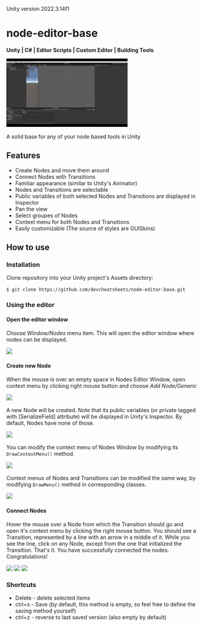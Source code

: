 Unity version 2022.3.14f1

# node-editor-base

**Unity | C# | Editor Scripts | Custom Editor | Building Tools**

![node-cs](Documentation/node-cs.gif)

A solid base for any of your node based tools in Unity

## Features
- Create Nodes and move them around
- Connect Nodes with Transitions
- Familiar appearance (similar to Unity's Animator)
- Nodes and Transitions are selectable
- Public variables of both selected Nodes and Transitions are displayed in Inspector
- Pan the view
- Select groupes of Nodes
- Context menu for both Nodes and Transitions
- Easily customizable (The source of styles are GUISkins)

## How to use
### Installation
Clone repository into your Unity project's Assets directory:
```
$ git clone https://github.com/devcheatsheets/node-editor-base.git
```
### Using the editor
#### Open the editor window
Choose *Window/Nodes* menu item. This will open the editor window where nodes can be displayed.

<img src="https://user-images.githubusercontent.com/31962621/42377465-1672eb3a-812c-11e8-82bd-11a46ebf9931.PNG">

#### Create new Node
When the mouse is over an empty space in Nodes Editor Window, open context menu by clicking right mouse button and choose *Add Node/Generic*

<img src="https://user-images.githubusercontent.com/31962621/42377655-d2599ab0-812c-11e8-9176-d4b5d31d49d5.PNG">

A new Node will be created. Note that its public variables (or private tagged with [SerializeField] attribute) will be displayed in Unity's Inspector. By default, Nodes have none of those.

<img src="https://user-images.githubusercontent.com/31962621/42382091-e4175ac6-813b-11e8-8a4a-3166536399cc.PNG">

You can modify the context menu of Nodes Window by modifying its `DrawContextMenu()` method.

<img src="https://user-images.githubusercontent.com/31962621/42377876-d6514892-812d-11e8-84be-f0306d9a8dd0.PNG">

Context menus of Nodes and Transitions can be modified the same way, by modifying `DrawMenu()` method in corresponding classes.

<img src="https://user-images.githubusercontent.com/31962621/42377939-0c5c4554-812e-11e8-908c-ba9e9368737e.PNG">

#### Connect Nodes
Hover the mouse over a Node from which the Transition should go and open it's context menu by clicking the right mouse button. You should see a Transition, represented by a line with an arrow in a middle of it. While you see the line, click on any Node, except from the one that initialized the Transition. That's it. You have successfully connected the nodes. Congratulations!

<img src="https://user-images.githubusercontent.com/31962621/42382167-1f885358-813c-11e8-83a1-cecbb72bd828.PNG">
<img src="https://user-images.githubusercontent.com/31962621/42382210-44c4703e-813c-11e8-9e52-153a72feda52.PNG">
<img src="https://user-images.githubusercontent.com/31962621/42377803-8ded9768-812d-11e8-8a43-adc26f9a55f6.PNG">

### Shortcuts
- Delete - delete selected items
- ctrl+s - Save (by default, this method is empty, so feel free to define the saving method yourself)
- ctrl+z - reverse to last saved version (also empty by default)
